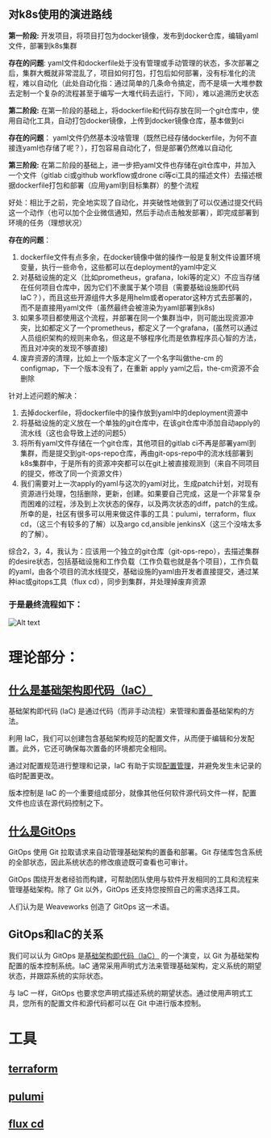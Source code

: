 ## 对k8s使用的演进路线

**第一阶段:** 开发项目，将项目打包为docker镜像，发布到docker仓库，编辑yaml文件，部署到k8s集群

**存在的问题**: yaml文件和dockerfile处于没有管理或手动管理的状态，多次部署之后，集群大概就非常混乱了，项目如何打包，打包后如何部署，没有标准化的流程，难以自动化（此处自动化指：通过简单的几条命令搞定，而不是填一大堆参数去定制一个复杂的流程甚至于编写一大堆代码去运行，下同），难以追溯历史状态

**第二阶段:** 在第一阶段的基础上，将dockerfile和代码存放在同一个git仓库中，使用自动化工具，自动打包docker镜像，上传到docker镜像仓库，基本做到ci

**存在的问题**： yaml文件仍然基本没啥管理（既然已经存储dockerfile，为何不直接连yaml也存储了呢？），打包容易自动化了，但是部署仍然难以自动化

**第三阶段:** 在第二阶段的基础上，进一步把yaml文件也存储在git仓库中，并加入一个文件（gitlab ci或github workflow或drone ci等ci工具的描述文件）去描述根据dockerfile打包和部署（应用yaml到目标集群）的整个流程

好处：相比于之前，完全地实现了自动化，并突破性地做到了可以仅通过提交代码这一个动作（也可以加个企业微信通知，然后手动点击触发部署），即完成部署到环境的任务（理想状况）

**存在的问题**：

1. dockerfile文件有点多余，在docker镜像中做的操作一般是复制文件设置环境变量，执行一些命令，这些都可以在deployment的yaml中定义
2. 对基础设施的定义（比如prometheus，grafana，loki等的定义）不应当存储在任何项目仓库中，因为它们不隶属于某个项目（需要基础设施即代码IaC？），而且这些开源组件大多是用helm或者operator这种方式去部署的，而不是直接用yaml文件（虽然最终会被渲染为yaml部署到k8s)
3. 如果多项目都使用这个流程，并部署在同一个集群当中，则可能出现资源冲突，比如都定义了一个prometheus，都定义了一个grafana，(虽然可以通过人员组织架构的规则来命名，但这是不够程序化而是依靠程序员心智的方法，而且对冲突的发现不够直接)
4. 废弃资源的清理，比如上一个版本定义了一个名字叫做the-cm 的configmap，下一个版本没有了，在重新 apply yaml之后，the-cm资源不会删除

针对上述问题的解决：

1. 去掉dockerfile，将dockerfile中的操作放到yaml中的deployment资源中
2. 将基础设施的定义放在一个单独的git仓库中，在该git仓库中添加自动apply的流水线（这也会导致上述的问题5）
3. 将所有yaml文件存储在一个git仓库，其他项目的gitlab ci不再是部署yaml到集群，而是提交到git-ops-repo仓库，再由git-ops-repo中的流水线部署到k8s集群中，于是所有的资源冲突都可以在git上被直接观测到（来自不同项目的提交，修改了同一个资源文件）
4. 我们需要对上一次apply的yaml与这次的yaml对比，生成patch计划，对现有资源进行处理，包括删除，更新，创建。如果要自己完成，这是一个非常复杂而困难的过程，涉及到上次状态的保存，以及两次状态的diff，patch的生成。所幸的是，社区有很多可以用来做这件事的工具：pulumi，terraform，flux cd，（这三个有较多的了解）以及argo cd,ansible jenkinsX（这三个没啥太多的了解）。

综合2，3，4，我认为：应该用一个独立的git仓库（git-ops-repo），去描述集群的desire状态，包括基础设施和工作负载（工作负载也就是各个项目），工作负载的yaml，由各个项目的流水线提交，基础设施的yaml由开发者直接提交，通过某种iac或gitops工具（flux cd），同步到集群，并处理掉废弃资源

### 于是最终流程如下：

 ![Alt text](file:///Users/weicl/Library/Application%20Support/marktext/images/945267411faf7ae40f6b49b68ea97cd8e0b2c8d3.png) 

# 理论部分：

## [什么是基础架构即代码（IaC）](https://www.redhat.com/zh/topics/automation/what-is-infrastructure-as-code-iac)

基础架构即代码 (IaC) 是通过代码（而非手动流程）来管理和置备基础架构的方法。

利用 IaC，我们可以创建包含基础架构规范的配置文件，从而便于编辑和分发配置。此外，它还可确保每次置备的环境都完全相同。

通过对配置规范进行整理和记录，IaC 有助于实现[配置管理](https://www.redhat.com/zh/topics/automation/what-is-configuration-management)，并避免发生未记录的临时配置更改。

版本控制是 IaC 的一个重要组成部分，就像其他任何软件源代码文件一样，配置文件也应该在源代码控制之下。

## [什么是GitOps](https://www.redhat.com/zh/topics/devops/what-is-gitops)

GitOps 使用 Git 拉取请求来自动管理基础架构的置备和部署。Git 存储库包含系统的全部状态，因此系统状态的修改痕迹既可查看也可审计。

GitOps 围绕开发者经验而构建，可帮助团队使用与软件开发相同的工具和流程来管理基础架构。除了 Git 以外，GitOps 还支持您按照自己的需求选择工具。

人们认为是 Weaveworks 创造了 GitOps 这一术语。

## GitOps和IaC的关系

我们可以认为 GitOps 是[基础架构即代码（IaC）](https://www.redhat.com/zh/topics/automation/what-is-infrastructure-as-code-iac) 的一个演变，以 Git 为基础架构配置的版本控制系统。IaC 通常采用声明式方法来管理基础架构，定义系统的期望状态，并跟踪系统的实际状态。

与 IaC 一样，GitOps 也要求您声明式描述系统的期望状态。通过使用声明式工具，您所有的配置文件和源代码都可以在 Git 中进行版本控制。

# 工具

## [terraform](https://www.terraform.io/)

## [pulumi](https://www.pulumi.com/)

## [flux cd](https://fluxcd.io/)
